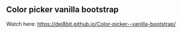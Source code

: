 ## Color picker vanilla bootstrap
Watch here: https://dei8bit.github.io/Color-picker--vanilla-bootstrap/
